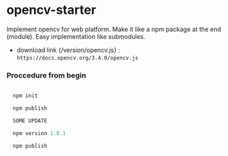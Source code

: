
# opencv-starter #

  Implement opencv for web platform. Make it like a npm package at the end (module). Easy implementation like submodules.

 - download link {/version/opencv.js} :
   `https://docs.opencv.org/3.4.0/opencv.js`


### Proccedure from begin ###

```javascript

  npm init

  npm publish

  SOME UPDATE

  npm version 1.0.1

  npm publish

```
